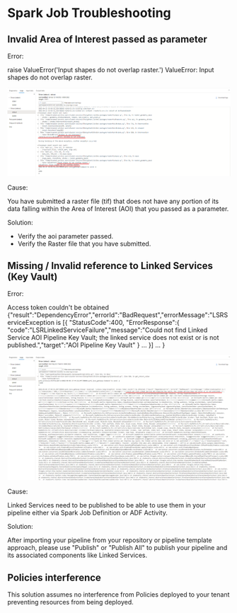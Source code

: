 # Spark Job Troubleshooting

## Invalid Area of Interest passed as parameter

Error:

raise ValueError('Input shapes do not overlap raster.')
ValueError: Input shapes do not overlap raster.

![Invalid Area of Interest passed as parameter](./images/spark-job-crop-aoi-invalid-error.png)

Cause:

You have submitted a raster file (tif) that does not have any portion of its data falling within the Area of Interest (AOI) that you passed as a parameter.

Solution:

- Verify the aoi parameter passed.
- Verify the Raster file that you have submitted.



## Missing / Invalid reference to Linked Services (Key Vault)

Error: 

Access token couldn't be obtained {"result":"DependencyError","errorId":"BadRequest","errorMessage":"LSRServiceException is [{
    "StatusCode":400,
    "ErrorResponse":{
        "code":"LSRLinkedServiceFailure","message":"Could not find Linked Service AOI Pipeline Key Vault; the linked service does not exist or is not published.","target":"AOI Pipeline Key Vault"
        }
    ...
    }] 
...
}

![Missing / Invalid reference to Linked Services (Key Vault)](./images/synapse-pipeline-missing-linked-service.png)

Cause:

Linked Services need to be published to be able to use them in your pipeline either via Spark Job Definition or ADF Activity.

Solution:

After importing your pipeline from your repository or pipeline template approach, please use "Publish" or "Publish All" to publish your pipeline and its associated components like Linked Services.

## Policies interference

This solution assumes no interference from Policies deployed to your tenant preventing resources from being deployed.
